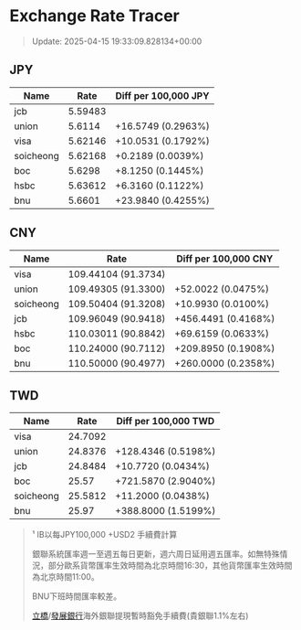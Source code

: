 # Exchange Rate Tracer

> Update: 2025-04-15 19:33:09.828134+00:00

## JPY

| Name      |    Rate | Diff per 100,000 JPY   |
|-----------|---------|------------------------|
| jcb       | 5.59483 |                        |
| union     | 5.6114  | +16.5749 (0.2963%)     |
| visa      | 5.62146 | +10.0531 (0.1792%)     |
| soicheong | 5.62168 | +0.2189 (0.0039%)      |
| boc       | 5.6298  | +8.1250 (0.1445%)      |
| hsbc      | 5.63612 | +6.3160 (0.1122%)      |
| bnu       | 5.6601  | +23.9840 (0.4255%)     |

## CNY

| Name      | Rate                | Diff per 100,000 CNY   |
|-----------|---------------------|------------------------|
| visa      | 109.44104	(91.3734) |                        |
| union     | 109.49305	(91.3300) | +52.0022 (0.0475%)     |
| soicheong | 109.50404	(91.3208) | +10.9930 (0.0100%)     |
| jcb       | 109.96049	(90.9418) | +456.4491 (0.4168%)    |
| hsbc      | 110.03011	(90.8842) | +69.6159 (0.0633%)     |
| boc       | 110.24000	(90.7112) | +209.8950 (0.1908%)    |
| bnu       | 110.50000	(90.4977) | +260.0000 (0.2358%)    |

## TWD

| Name      |    Rate | Diff per 100,000 TWD   |
|-----------|---------|------------------------|
| visa      | 24.7092 |                        |
| union     | 24.8376 | +128.4346 (0.5198%)    |
| jcb       | 24.8484 | +10.7720 (0.0434%)     |
| boc       | 25.57   | +721.5870 (2.9040%)    |
| soicheong | 25.5812 | +11.2000 (0.0438%)     |
| bnu       | 25.97   | +388.8000 (1.5199%)    |


> ¹ IB以每JPY100,000 +USD2 手續費計算
>
> 銀聯系統匯率週一至週五每日更新，週六周日延用週五匯率。如無特殊情況，部分歐系貨幣匯率生效時間為北京時間16:30，其他貨幣匯率生效時間為北京時間11:00。
>
> BNU下班時間匯率較差。
>
> [立橋](https://www.wlbank.com.mo/uploads/ueditor/file/20181211/1544536513900230.pdf)/[發展銀行](https://www.mdb.com.mo/Service_Charges_20230728.pdf)海外銀聯提現暫時豁免手續費(貴銀聯1.1%左右)


